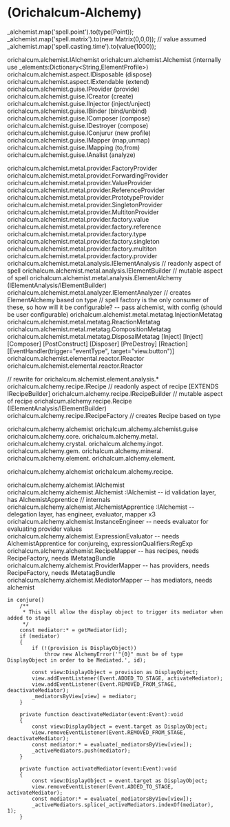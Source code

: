 (Orichalcum-Alchemy)
====================
_alchemist.map('spell.point').to(type(Point));
_alchemist.map('spell.matrix').to(new Matrix(0,0,0)); // value assumed
_alchemist.map('spell.casting.time').to(value(1000));

orichalcum.alchemist.IAlchemist
orichalcum.alchemist.Alchemist  	(internally use _elements:Dictionary<String,ElementProfile>)
orichalcum.alchemist.aspect.IDisposable	(dispose)
orichalcum.alchemist.aspect.IExtendable	(extend)
orichalcum.alchemist.guise.IProvider	(provide)
orichalcum.alchemist.guise.ICreator	(create)
orichalcum.alchemist.guise.IInjector	(inject/unject)
orichalcum.alchemist.guise.IBinder	(bind/unbind)
orichalcum.alchemist.guise.IComposer	(compose)
orichalcum.alchemist.guise.IDestroyer	(compose)
orichalcum.alchemist.guise.IConjurur	(new profile)
orichalcum.alchemist.guise.IMapper	(map,unmap)
orichalcum.alchemist.guise.IMapping	(to,from)
orichalcum.alchemist.guise.IAnalist	(analyze)

orichalcum.alchemist.metal.provider.FactoryProvider
orichalcum.alchemist.metal.provider.ForwardingProvider
orichalcum.alchemist.metal.provider.ValueProvider
orichalcum.alchemist.metal.provider.ReferenceProvider
orichalcum.alchemist.metal.provider.PrototypeProvider
orichalcum.alchemist.metal.provider.SingletonProvider
orichalcum.alchemist.metal.provider.MultitonProvider
orichalcum.alchemist.metal.provider.factory.value
orichalcum.alchemist.metal.provider.factory.reference
orichalcum.alchemist.metal.provider.factory.type
orichalcum.alchemist.metal.provider.factory.singleton
orichalcum.alchemist.metal.provider.factory.multiton
orichalcum.alchemist.metal.provider.factory.provider
orichalcum.alchemist.metal.analysis.IElementAnalysis	// readonly aspect of spell
orichalcum.alchemist.metal.analysis.IElementBuilder		// mutable aspect of spell
orichalcum.alchemist.metal.analysis.ElementAlchemy		(IElementAnalysis/IElementBuilder)
orichalcum.alchemist.metal.analyzer.IElementAnalyzer	// creates ElementAlchemy based on type
// spell factory is the only consumer of these, so how will it be configurable? -- pass alchemist, with config (should be user configurable)
orichalcum.alchemist.metal.metatag.InjectionMetatag
orichalcum.alchemist.metal.metatag.ReactionMetatag
orichalcum.alchemist.metal.metatag.CompositionMetatag
orichalcum.alchemist.metal.metatag.DisposalMetatag
[Inject]	[Inject]
[Composer]	[PostConstruct]
[Disposer]	[PreDestroy]
[Reaction]	[EventHandler(trigger="eventType", target="view.button")]
orichalcum.alchemist.elemental.reactor.IReactor
orichalcum.alchemist.elemental.reactor.Reactor

// rewrite for orichalcum.alchemist.element.analysis.*
orichalcum.alchemy.recipe.IRecipe           // readonly aspect of recipe [EXTENDS IRecipeBuilder]
orichalcum.alchemy.recipe.IRecipeBuilder		// mutable aspect of recipe
orichalcum.alchemy.recipe.Recipe        		(IElementAnalysis/IElementBuilder)
orichalcum.alchemy.recipe.IRecipeFactory   	// creates Recipe based on type

orichalcum.alchemy.alchemist
orichalcum.alchemy.alchemist.guise
orichalcum.alchemy.core.
orichalcum.alchemy.metal.
orichalcum.alchemy.crystal.
orichalcum.alchemy.ingot.
orichalcum.alchemy.gem.
orichalcum.alchemy.mineral.
orichalcum.alchemy.element.
orichalcum.alchemy.element.


orichalcum.alchemy.alchemist
orichalcum.alchemy.recipe.

orichalcum.alchemy.alchemist.IAlchemist
orichalcum.alchemy.alchemist.Alchemist			:IAlchemist -- id validation layer, has AlchemistApprentice
// internals
orichalcum.alchemy.alchemist.AlchemistApprentice	:IAlchemist -- delegation layer, has engineer, evaluator, mapper x3
orichalcum.alchemy.alchemist.InstanceEngineer		-- needs evaluator for evaluating provider values
orichalcum.alchemy.alchemist.ExpressionEvaluator	-- needs AlchemistApprentice for conjureing, expressionQualifiers:RegExp
orichalcum.alchemy.alchemist.RecipeMapper		-- has recipes, needs RecipeFactory, needs IMetatagBundle
orichalcum.alchemy.alchemist.ProviderMapper		-- has providers, needs RecipeFactory, needs IMetatagBundle
orichalcum.alchemy.alchemist.MediatorMapper		-- has mediators, needs alchemist

		
		
	in conjure()
		/**
		 * This will allow the display object to trigger its mediator when added to stage
		 */
		const mediator:* = getMediator(id);
		if (mediator)
		{
			if (!(provision is DisplayObject))
				throw new AlchemyError('"{0}" must be of type DisplayObject in order to be Mediated.', id);
			
			const view:DisplayObject = provision as DisplayObject;
			view.addEventListener(Event.ADDED_TO_STAGE, activateMediator);
			view.addEventListener(Event.REMOVED_FROM_STAGE, deactivateMediator);
			_mediatorsByView[view] = mediator;
		}
		
		private function deactivateMediator(event:Event):void 
		{
			const view:DisplayObject = event.target as DisplayObject;
			view.removeEventListener(Event.REMOVED_FROM_STAGE, deactivateMediator);
			const mediator:* = evaluate(_mediatorsByView[view]);
			_activeMediators.push(mediator);
		}
		
		private function activateMediator(event:Event):void 
		{
			const view:DisplayObject = event.target as DisplayObject;
			view.removeEventListener(Event.ADDED_TO_STAGE, activateMediator);
			const mediator:* = evaluate(_mediatorsByView[view]);
			_activeMediators.splice(_activeMediators.indexOf(mediator), 1);
		}
		